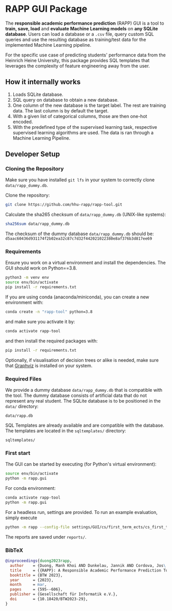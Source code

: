 # RAPP GUI Package

The **responsible academic performance prediction** (RAPP) GUI is a tool to **train, save, load** and **evaluate Machine Learning models** on **any SQLite database**. Users can load a database or a `.csv` file, query custom SQL queries and use the resulting database as training/test data for the implemented Machine Learning pipeline.

For the specific use case of predicting students' performance data from the Heinrich Heine University, this package provides SQL templates that leverages the complexity of feature engineering away from the user.

## How it internally works

1. Loads SQLite database.
2. SQL query on database to obtain a new database.
3. One column of the new database is the target label. The rest are training data. The last column is by default the target.
4. With a given list of categorical columns, those are then one-hot encoded.
5. With the predefined type of the supervised learning task, respective supervised learning algorithms are used. The data is ran through a Machine Learning Pipeline.

## Developer Setup

### Cloning the Repository

Make sure you have installed `git lfs` in your system to correctly clone `data/rapp_dummy.db`.

Clone the repository:
```bash
git clone https://github.com/hhu-rapp/rapp-tool.git
```

Calculate the sha265 checksum of `data/rapp_dummy.db` (UNIX-like systems):
```bash
sha256sum data/rapp_dummy.db
```

The checksum of the dummy database `data/rapp_dummy.db` should be:
`d5aac60436d931174f2b02ea32c87c7d32f442021022380e8af376b3d817ee69`

### Requirements

Ensure you work on a virtual environment and install the dependencies.
The GUI should work on Python==3.8.

```bash
python3 -m venv env
source env/bin/activate
pip install -r requirements.txt
```

If you are using conda (anaconda/miniconda), you can create a new environment with:

```bash
conda create -n "rapp-tool" python=3.8
```

and make sure you activate it by:

```bash
conda activate rapp-tool
```

and then install the required packages with:

```bash
pip install -r requirements.txt
```

Optionally, if visualisation of decision trees or alike is needed,
make sure that [Graphviz](https://graphviz.org/download/) is installed on your
system.

### Required Files

We provide a dummy database `data/rapp_dummy.db` that is compatible with the tool.
The dummy database consists of artificial data that do not represent any real student.
The SQLite database is to be positioned in the `data/` directory:

```tree
data/rapp.db
```

SQL Templates are already available and are compatible with the database. The templates are located in the `sqltemplates/` directory:

```tree
sqltemplates/
```

### First start

The GUI can be started by executing (for Python's virtual environment):

```bash
source env/bin/activate
python -m rapp.gui
```

For conda environment:

```bash
conda activate rapp-tool
python -m rapp.gui
```

For a headless run, settings are provided. To run an example evaluation, simply execute

```bash
python -m rapp --config-file settings/GUI/cs/first_term_ects/cs_first_term_ects_3_dropout.ini
```

The reports are saved under `reports/`.

### BibTeX

```bibtex
@inproceedings{duong2023rapp,
  author    = {Duong, Manh Khoi AND Dunkelau, Jannik AND Cordova, Jos\'{e} Andr\'{e}s AND Conrad, Stefan},
  title     = {{RAPP}: A Responsible Academic Performance Prediction Tool for Decision-Making in Educational Institutes},
  booktitle = {BTW 2023},
  year      = {2023},
  month     = mar,
  pages     = {595--606},
  publisher = {Gesellschaft für Informatik e.V.},
  doi       = {10.18420/BTW2023-29},
}
```

